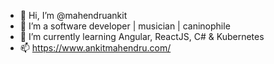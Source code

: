 - 👋 Hi, I’m @mahendruankit
- 👀 I’m a software developer | musician | caninophile 
- 🌱 I’m currently learning Angular, ReactJS, C# & Kubernetes
- 📫 https://www.ankitmahendru.com/

<!---
mahendruankit/mahendruankit is a ✨ special ✨ repository because its `README.md` (this file) appears on your GitHub profile.
You can click the Preview link to take a look at your changes.
--->
